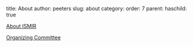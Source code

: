 title: About
author: peeters
slug: about
category:
order: 7
parent:
haschild: true

[About ISMIR]({filename}/pages/aboutIsmir.md)

[Organizing Committee]({filename}/pages/aboutCommittee.md)
